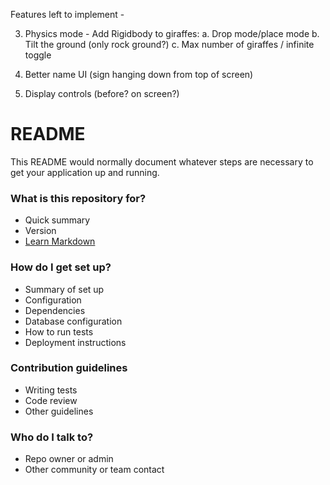 Features left to implement - 

3. Physics mode - Add Rigidbody to giraffes:
   a. Drop mode/place mode
   b. Tilt the ground (only rock ground?)
   c. Max number of giraffes / infinite toggle

4. Better name UI (sign hanging down from top of screen)

5. Display controls (before? on screen?)


# README #

This README would normally document whatever steps are necessary to get your application up and running.

### What is this repository for? ###

* Quick summary
* Version
* [Learn Markdown](https://bitbucket.org/tutorials/markdowndemo)

### How do I get set up? ###

* Summary of set up
* Configuration
* Dependencies
* Database configuration
* How to run tests
* Deployment instructions

### Contribution guidelines ###

* Writing tests
* Code review
* Other guidelines

### Who do I talk to? ###

* Repo owner or admin
* Other community or team contact